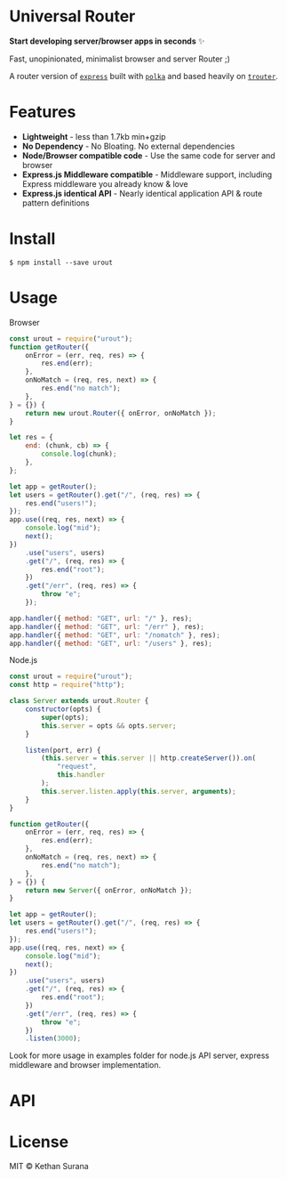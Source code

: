 # Universal Router

**Start developing server/browser apps in seconds** ✨

Fast, unopinionated, minimalist browser and server Router ;)

A router version of [`express`](http://expressjs.com/) built with [`polka`](https://github.com/lukeed/polka) and based heavily on [`trouter`](https://github.com/lukeed/trouter).

# Features

-   **Lightweight** - less than 1.7kb min+gzip
-   **No Dependency** - No Bloating. No external dependencies
-   **Node/Browser compatible code** - Use the same code for server and browser
-   **Express.js Middleware compatible** - Middleware support, including Express middleware you already know & love
-   **Express.js identical API** - Nearly identical application API & route pattern definitions

# Install

```
$ npm install --save urout
```

# Usage

Browser

```js
const urout = require("urout");
function getRouter({
	onError = (err, req, res) => {
		res.end(err);
	},
	onNoMatch = (req, res, next) => {
		res.end("no match");
	},
} = {}) {
	return new urout.Router({ onError, onNoMatch });
}

let res = {
	end: (chunk, cb) => {
		console.log(chunk);
	},
};

let app = getRouter();
let users = getRouter().get("/", (req, res) => {
	res.end("users!");
});
app.use((req, res, next) => {
	console.log("mid");
	next();
})
	.use("users", users)
	.get("/", (req, res) => {
		res.end("root");
	})
	.get("/err", (req, res) => {
		throw "e";
	});

app.handler({ method: "GET", url: "/" }, res);
app.handler({ method: "GET", url: "/err" }, res);
app.handler({ method: "GET", url: "/nomatch" }, res);
app.handler({ method: "GET", url: "/users" }, res);
```

Node.js

```js
const urout = require("urout");
const http = require("http");

class Server extends urout.Router {
	constructor(opts) {
		super(opts);
		this.server = opts && opts.server;
	}

	listen(port, err) {
		(this.server = this.server || http.createServer()).on(
			"request",
			this.handler
		);
		this.server.listen.apply(this.server, arguments);
	}
}

function getRouter({
	onError = (err, req, res) => {
		res.end(err);
	},
	onNoMatch = (req, res, next) => {
		res.end("no match");
	},
} = {}) {
	return new Server({ onError, onNoMatch });
}

let app = getRouter();
let users = getRouter().get("/", (req, res) => {
	res.end("users!");
});
app.use((req, res, next) => {
	console.log("mid");
	next();
})
	.use("users", users)
	.get("/", (req, res) => {
		res.end("root");
	})
	.get("/err", (req, res) => {
		throw "e";
	})
	.listen(3000);
```

Look for more usage in examples folder for node.js API server, express middleware and browser implementation.

# API

# License

MIT © Kethan Surana
